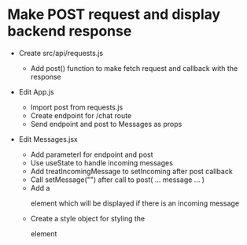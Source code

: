 # Make POST request and display backend response #
    
* Create src/api/requests.js
  - Add post() function to make fetch request and callback with the response

* Edit App.js
  - Import post from requests.js
  - Create endpoint for /chat route
  - Send endpoint and post to Messages as props

* Edit Messages.jsx
  - Add parameterl for endpoint and post
  - Use useState to handle incoming messages
  - Add treatIncomingMessage to setIncoming after post callback
  - Call setMessage("") after call to post( ... message ... )
  - Add a <p> element which will be displayed if there is an incoming message
  - Create a style object for styling the <p> element